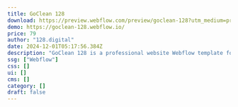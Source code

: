 ```yaml
---
title: GoClean 128
download: https://preview.webflow.com/preview/goclean-128?utm_medium=preview_link&utm_source=dashboard&utm_content=goclean-128&preview=6da0e45e4c61028be4599a7030bfe228&workflow=preview
demo: https://goclean-128.webflow.io/
price: 79
author: "128.digital"
date: 2024-12-01T05:17:56.384Z
description: "GoClean 128 is a professional website Webflow template for cleaning services websites. It suits cleaning company, cleaner, cleaning agency, cleaning business, floor cleaning, house cleaning, dry cleaning, ironing, laundry, wash business."
ssg: ["Webflow"]
css: []
ui: []
cms: []
category: []
draft: false
---
```

